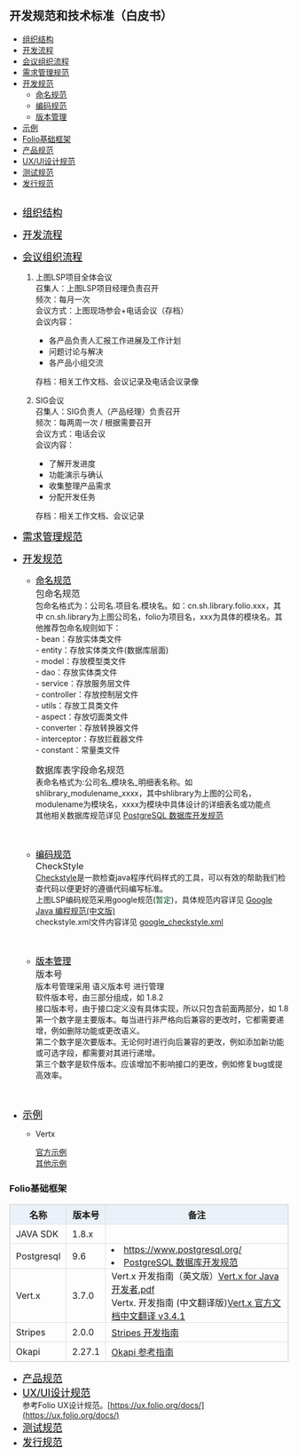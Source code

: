 ## 开发规范和技术标准（白皮书）
* [组织结构](#组织结构)
* [开发流程](#开发流程)
* [会议组织流程](#会议组织流程)
* [需求管理规范](#需求管理规范)
* [开发规范](#开发规范)
    * [命名规范](#命名规范)
    * [编码规范](#编码规范)
    * [版本管理](#版本管理)
* [示例](#示例)
* [Folio基础框架](#folio基础框架)
* [产品规范](#产品规范)
* [UX/UI设计规范](#ux_ui)
* [测试规范](#测试规范)
* [发行规范](#faxingguifan)
##  
* <font size=4><a href="#组织结构" id="user-content-组织结构" style="color:black" title="">组织结构</a></font>
* <font size=4><a href="#开发流程" id="user-content-开发流程" style="color:black" title="">开发流程</a></font>
* <font size=4><a href="#会议组织流程" id="user-content-会议组织流程" style="color:black" title="">会议组织流程</a></font>
    1. 上图LSP项目全体会议 <br>
        召集人：上图LSP项目经理负责召开<br>
        频次：每月一次<br>
        会议方式：上图现场参会+电话会议（存档）<br>
        会议内容：<br>
        * 各产品负责人汇报工作进展及工作计划
        * 问题讨论与解决
        * 各产品小组交流<br>

        存档：相关工作文档、会议记录及电话会议录像 <br>
    2. SIG会议 <br>
        召集人：SIG负责人（产品经理）负责召开<br>
        频次：每两周一次 / 根据需要召开<br>
        会议方式：电话会议<br>
        会议内容：<br>
        * 了解开发进度
        * 功能演示与确认
        * 收集整理产品需求
        * 分配开发任务 <br>
        
        存档：相关工作文档、会议记录 <br>
* <font size=4><a href="#需求管理规范" id="user-content-需求管理规范" style="color:black" title="">需求管理规范</a></font>
* <font size=4><a href="#开发规范" id="user-content-开发规范" style="color:black" title="">开发规范</a></font>
    * <font size=3><a href="#命名规范" id="user-content-命名规范" style="color:black" title="">命名规范</a></font> <br>
        <font size=3>包命名规范 </font> <br>
        包命名格式为：公司名.项目名.模块名。如：cn.sh.library.folio.xxx，其中 cn.sh.library为上图公司名，folio为项目名，xxx为具体的模块名。其他推荐包命名规则如下：<br>
            - bean：存放实体类文件<br>
            - entity：存放实体类文件(数据库层面)<br>
            - model：存放模型类文件<br>
            - dao：存放实体类文件<br>
            - service：存放服务层文件<br>
            - controller：存放控制层文件<br>
            - utils：存放工具类文件<br>
            - aspect：存放切面类文件<br>
            - converter：存放转换器文件<br>
            - interceptor：存放拦截器文件<br>
            - constant：常量类文件<br>

        <font size=3>数据库表字段命名规范 </font> <br>
            表命名格式为:公司名_模块名_明细表名称。如 shlibrary_modulename_xxxx，其中shlibrary为上图的公司名，modulename为模块名，xxxx为模块中具体设计的详细表名或功能点<br>
            其他相关数据库规范详见 <a href="http://sig.library.sh.cn:8090/pages/viewpage.action?pageId=2818252">PostgreSQL 数据库开发规范</a><br><br><br>


    * <font size=3><a href="#编码规范" id="user-content-编码规范" style="color:black" title="">编码规范</a> </font> <br>
        <font size=3>CheckStyle </font> <br>
        <a href="https://checkstyle.sourceforge.io/">Checkstyle</a>是一款检查java程序代码样式的工具，可以有效的帮助我们检查代码以便更好的遵循代码编写标准。<br>
        上图LSP编码规范采用google规范(<font color='rgb(255,102,0)'>暂定</font>)，具体规范内容详见 <a href="http://sig.library.sh.cn:8090/download/attachments/2818186/google-java-styleguide-zh.pdf?version=1&modificationDate=1556165372952&api=v2">Google Java 编程规范(中文版)</a> <br>
        checkstyle.xml文件内容详见 <a href="https://github.com/checkstyle/checkstyle/blob/master/src/main/resources/google_checks.xml">google_checkstyle.xml</a> <br> <br> <br>

    * <font size=3><a href="#版本管理" id="user-content-版本管理" style="color:black" title="">版本管理</a> </font> <br>
        <font size=3>版本号 </font> <br>
        版本号管理采用 语义版本号 进行管理<br>
        软件版本号，由三部分组成，如 1.8.2<br>
        接口版本号，由于接口定义没有具体实现，所以只包含前面两部分，如 1.8<br>
        第一个数字是主要版本。每当进行非严格向后兼容的更改时，它都需要递增，例如删除功能或更改语义。<br>
        第二个数字是次要版本。无论何时进行向后兼容的更改，例如添加新功能或可选字段，都需要对其进行递增。<br>
        第三个数字是软件版本。应该增加不影响接口的更改，例如修复bug或提高效率。<br><br> <br>
        
* <font size=4><a href="#示例" id="user-content-示例" style="color:black" title="">示例</a></font>
    * Vertx

        [官方示例](https://github.com/vert-x3/vertx-examples "官方示例") <br>
        [其他示例](https://github.com/x19990416/vertx-examples "其他示例")
### Folio基础框架
<table>
<th>名称</th><th>版本号</th><th>备注</th>
<tbody>
<tr>
<td>JAVA SDK</td>
<td>1.8.x</td>
<td></td>
</tr>
<tr>
<td>Postgresql</td>
<td>9.6</td>
<td>
<li><a href="https://www.postgresql.org/">https://www.postgresql.org/</a></li>
<li><a href="http://sig.library.sh.cn:8090/pages/viewpage.action?pageId=2818252">PostgreSQL 数据库开发规范</a></li>
</td>
</tr>
<tr>
<td>Vert.x</td>
<td>3.7.0</td>
<td>
Vert.x 开发指南（英文版）<a href="http://sig.library.sh.cn:8090/pages/viewpage.action?pageId=2818186&preview=/2818186/2818235/Vert.x%20for%20Java%20%E5%BC%80%E5%8F%91%E8%80%85.pdf">Vert.x for Java 开发者.pdf</a><br>
Vertx. 开发指南 (中文翻译版)<a href="https://vertxchina.github.io/vertx-translation-chinese/">Vert.x 官方文档中文翻译 v3.4.1</a>

</td>
</tr>
<tr>
<td>Stripes</td>
<td>2.0.0</td>
<td><a href="https://github.com/folio-org/stripes/blob/master/README.md">Stripes 开发指南</a></td>
</tr>
<tr>
<td>Okapi</td>
<td>2.27.1</td>
<td><a href="https://github.com/folio-org/okapi/blob/master/doc-zh/guide.md">Okapi 参考指南</a></td>
</tr>
</tbody>
</table>

* <font size=4><a href="#产品规范" id="user-content-产品规范" style="color:black" title="">产品规范</a></font>
* <font size=4><a href="#ux_ui" id="user-content-ux_ui" style="color:black" title="">UX/UI设计规范</a></font> <br>
    参考Folio UX设计规范。[https://ux.folio.org/docs/](https://ux.folio.org/docs/)
* <font size=4 ><a href="#测试规范" id="user-content-测试规范" style="color:black" title="">测试规范</a></font>
* <font size=4 name="faxingguifan"><a href="#faxingguifan" id="user-content-faxingguifan" style="color:black" title="">发行规范</a></font>

<style type="text/css">  
table {
    width: 100%; /*表格宽度*/
    max-width: 65em; /*表格最大宽度，避免表格过宽*/
    border: 1px solid #dedede; /*表格外边框设置*/
    margin: 15px auto; /*外边距*/
    border-collapse: collapse; /*使用单一线条的边框*/
    empty-cells: show; /*单元格无内容依旧绘制边框*/
}
table th,
table td {
  height: 35px; /*统一每一行的默认高度*/
  border: 1px solid #dedede; /*内部边框样式*/
  padding: 0 10px; /*内边距*/
}
table th {
    font-weight: bold; /*加粗*/
    text-align: center !important; /*内容居中，加上 !important 避免被 Markdown 样式覆盖*/
    background: rgba(158,188,226,0.2); /*背景色*/
}
</style>


